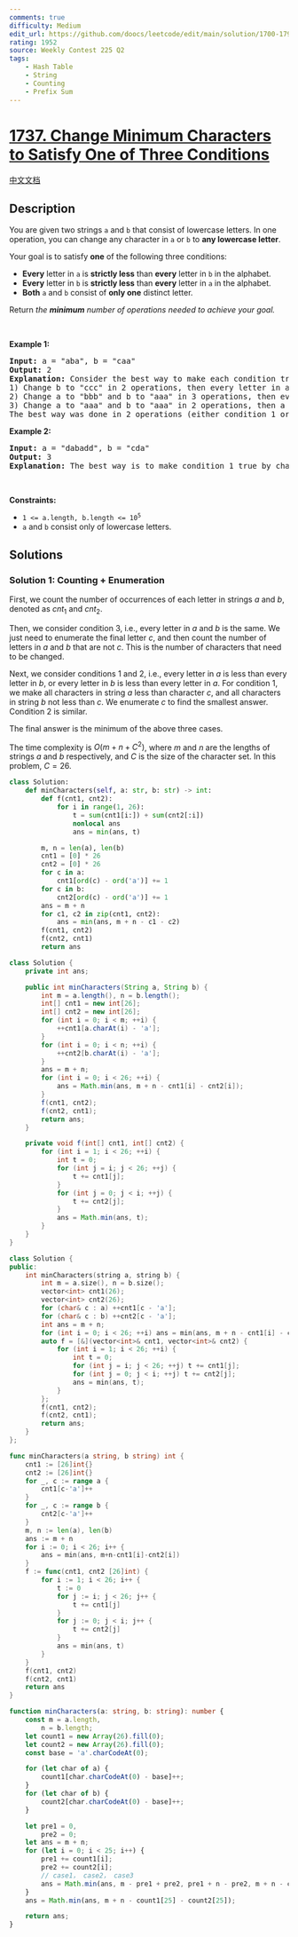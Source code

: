 ```yaml
---
comments: true
difficulty: Medium
edit_url: https://github.com/doocs/leetcode/edit/main/solution/1700-1799/1737.Change%20Minimum%20Characters%20to%20Satisfy%20One%20of%20Three%20Conditions/README_EN.md
rating: 1952
source: Weekly Contest 225 Q2
tags:
    - Hash Table
    - String
    - Counting
    - Prefix Sum
---
```


# [1737. Change Minimum Characters to Satisfy One of Three Conditions](https://leetcode.com/problems/change-minimum-characters-to-satisfy-one-of-three-conditions)

[中文文档](/solution/1700-1799/1737.Change%20Minimum%20Characters%20to%20Satisfy%20One%20of%20Three%20Conditions/README.md)

## Description

<p>You are given two strings <code>a</code> and <code>b</code> that consist of lowercase letters. In one operation, you can change any character in <code>a</code> or <code>b</code> to <strong>any lowercase letter</strong>.</p>

<p>Your goal is to satisfy <strong>one</strong> of the following three conditions:</p>

<ul>
	<li><strong>Every</strong> letter in <code>a</code> is <strong>strictly less</strong> than <strong>every</strong> letter in <code>b</code> in the alphabet.</li>
	<li><strong>Every</strong> letter in <code>b</code> is <strong>strictly less</strong> than <strong>every</strong> letter in <code>a</code> in the alphabet.</li>
	<li><strong>Both</strong> <code>a</code> and <code>b</code> consist of <strong>only one</strong> distinct letter.</li>
</ul>

<p>Return <em>the <strong>minimum</strong> number of operations needed to achieve your goal.</em></p>

<p>&nbsp;</p>
<p><strong class="example">Example 1:</strong></p>

<pre>
<strong>Input:</strong> a = &quot;aba&quot;, b = &quot;caa&quot;
<strong>Output:</strong> 2
<strong>Explanation:</strong> Consider the best way to make each condition true:
1) Change b to &quot;ccc&quot; in 2 operations, then every letter in a is less than every letter in b.
2) Change a to &quot;bbb&quot; and b to &quot;aaa&quot; in 3 operations, then every letter in b is less than every letter in a.
3) Change a to &quot;aaa&quot; and b to &quot;aaa&quot; in 2 operations, then a and b consist of one distinct letter.
The best way was done in 2 operations (either condition 1 or condition 3).
</pre>

<p><strong class="example">Example 2:</strong></p>

<pre>
<strong>Input:</strong> a = &quot;dabadd&quot;, b = &quot;cda&quot;
<strong>Output:</strong> 3
<strong>Explanation:</strong> The best way is to make condition 1 true by changing b to &quot;eee&quot;.
</pre>

<p>&nbsp;</p>
<p><strong>Constraints:</strong></p>

<ul>
	<li><code>1 &lt;= a.length, b.length &lt;= 10<sup>5</sup></code></li>
	<li><code>a</code> and <code>b</code> consist only of lowercase letters.</li>
</ul>

## Solutions

### Solution 1: Counting + Enumeration

First, we count the number of occurrences of each letter in strings $a$ and $b$, denoted as $cnt_1$ and $cnt_2$.

Then, we consider condition $3$, i.e., every letter in $a$ and $b$ is the same. We just need to enumerate the final letter $c$, and then count the number of letters in $a$ and $b$ that are not $c$. This is the number of characters that need to be changed.

Next, we consider conditions $1$ and $2$, i.e., every letter in $a$ is less than every letter in $b$, or every letter in $b$ is less than every letter in $a$. For condition $1$, we make all characters in string $a$ less than character $c$, and all characters in string $b$ not less than $c$. We enumerate $c$ to find the smallest answer. Condition $2$ is similar.

The final answer is the minimum of the above three cases.

The time complexity is $O(m + n + C^2)$, where $m$ and $n$ are the lengths of strings $a$ and $b$ respectively, and $C$ is the size of the character set. In this problem, $C = 26$.

<!-- tabs:start -->

```python
class Solution:
    def minCharacters(self, a: str, b: str) -> int:
        def f(cnt1, cnt2):
            for i in range(1, 26):
                t = sum(cnt1[i:]) + sum(cnt2[:i])
                nonlocal ans
                ans = min(ans, t)

        m, n = len(a), len(b)
        cnt1 = [0] * 26
        cnt2 = [0] * 26
        for c in a:
            cnt1[ord(c) - ord('a')] += 1
        for c in b:
            cnt2[ord(c) - ord('a')] += 1
        ans = m + n
        for c1, c2 in zip(cnt1, cnt2):
            ans = min(ans, m + n - c1 - c2)
        f(cnt1, cnt2)
        f(cnt2, cnt1)
        return ans
```

```java
class Solution {
    private int ans;

    public int minCharacters(String a, String b) {
        int m = a.length(), n = b.length();
        int[] cnt1 = new int[26];
        int[] cnt2 = new int[26];
        for (int i = 0; i < m; ++i) {
            ++cnt1[a.charAt(i) - 'a'];
        }
        for (int i = 0; i < n; ++i) {
            ++cnt2[b.charAt(i) - 'a'];
        }
        ans = m + n;
        for (int i = 0; i < 26; ++i) {
            ans = Math.min(ans, m + n - cnt1[i] - cnt2[i]);
        }
        f(cnt1, cnt2);
        f(cnt2, cnt1);
        return ans;
    }

    private void f(int[] cnt1, int[] cnt2) {
        for (int i = 1; i < 26; ++i) {
            int t = 0;
            for (int j = i; j < 26; ++j) {
                t += cnt1[j];
            }
            for (int j = 0; j < i; ++j) {
                t += cnt2[j];
            }
            ans = Math.min(ans, t);
        }
    }
}
```

```cpp
class Solution {
public:
    int minCharacters(string a, string b) {
        int m = a.size(), n = b.size();
        vector<int> cnt1(26);
        vector<int> cnt2(26);
        for (char& c : a) ++cnt1[c - 'a'];
        for (char& c : b) ++cnt2[c - 'a'];
        int ans = m + n;
        for (int i = 0; i < 26; ++i) ans = min(ans, m + n - cnt1[i] - cnt2[i]);
        auto f = [&](vector<int>& cnt1, vector<int>& cnt2) {
            for (int i = 1; i < 26; ++i) {
                int t = 0;
                for (int j = i; j < 26; ++j) t += cnt1[j];
                for (int j = 0; j < i; ++j) t += cnt2[j];
                ans = min(ans, t);
            }
        };
        f(cnt1, cnt2);
        f(cnt2, cnt1);
        return ans;
    }
};
```

```go
func minCharacters(a string, b string) int {
	cnt1 := [26]int{}
	cnt2 := [26]int{}
	for _, c := range a {
		cnt1[c-'a']++
	}
	for _, c := range b {
		cnt2[c-'a']++
	}
	m, n := len(a), len(b)
	ans := m + n
	for i := 0; i < 26; i++ {
		ans = min(ans, m+n-cnt1[i]-cnt2[i])
	}
	f := func(cnt1, cnt2 [26]int) {
		for i := 1; i < 26; i++ {
			t := 0
			for j := i; j < 26; j++ {
				t += cnt1[j]
			}
			for j := 0; j < i; j++ {
				t += cnt2[j]
			}
			ans = min(ans, t)
		}
	}
	f(cnt1, cnt2)
	f(cnt2, cnt1)
	return ans
}
```

```ts
function minCharacters(a: string, b: string): number {
    const m = a.length,
        n = b.length;
    let count1 = new Array(26).fill(0);
    let count2 = new Array(26).fill(0);
    const base = 'a'.charCodeAt(0);

    for (let char of a) {
        count1[char.charCodeAt(0) - base]++;
    }
    for (let char of b) {
        count2[char.charCodeAt(0) - base]++;
    }

    let pre1 = 0,
        pre2 = 0;
    let ans = m + n;
    for (let i = 0; i < 25; i++) {
        pre1 += count1[i];
        pre2 += count2[i];
        // case1， case2， case3
        ans = Math.min(ans, m - pre1 + pre2, pre1 + n - pre2, m + n - count1[i] - count2[i]);
    }
    ans = Math.min(ans, m + n - count1[25] - count2[25]);

    return ans;
}
```

<!-- tabs:end -->

<!-- end -->
